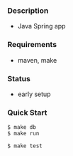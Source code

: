 ### Description
- Java Spring app

### Requirements
- maven, make

### Status
- early setup

### Quick Start
```console
$ make db
$ make run
```
```console
$ make test
```
